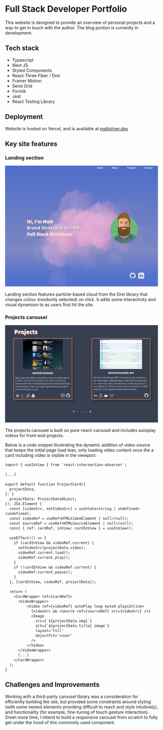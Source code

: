 # Full Stack Developer Portfolio

This website is designed to provide an overview of personal projects and a way to get in touch with the author. The blog portion is currently in development.

## Tech stack

- Typescript
- Next JS
- Styled Components
- React Three Fiber / Drei
- Framer Motion
- Send Grid
- Formik
- Jest
- React Testing Library

## Deployment

Website is hosted on Vercel, and is available at [mattoliver.dev](https://mattoliver.dev)

## Key site features

### Landing section

![Landing section screengrab](https://github.com/mattyocode/images/blob/main/landing.png)

Landing section features particle-based cloud from the Drei library that changes colour (randomly selected) on click. It adds some interactivity and visual dynamism to as users first hit the site.

### Projects carousel

![Projects section screengrab](https://github.com/mattyocode/images/blob/main/projects.png)

The projects carousel is built on pure-react-carousel and includes autoplay videos for front-end projects.

Below is a code snippet illustrating the dynamic addition of video source that keeps the initial page load lean, only loading video content once the a card including video is visible in the viewport:

```tsx
import { useInView } from 'react-intersection-observer';

[...]

export default function ProjectCard({
  projectData,
}: {
  projectData: ProjectDataObject;
}): JSX.Element {
  const [videoSrc, setVideoSrc] = useState<string | undefined>(undefined);
  const videoRef = useRef<HTMLVideoElement | null>(null);
  const sourceRef = useRef<HTMLSourceElement | null>(null);
  const { ref: cardRef, inView: cardInView } = useInView();

  useEffect(() => {
    if (cardInView && videoRef.current) {
      setVideoSrc(projectData.video);
      videoRef.current.load();
      videoRef.current.play();
    }
    if (!cardInView && videoRef.current) {
      videoRef.current.pause();
    }
  }, [cardInView, videoRef, projectData]);

  return (
    <CardWrapper ref={cardRef}>
      <VideoWrapper>
          <Video ref={videoRef} autoPlay loop muted playsInline>
            {videoSrc && <source ref={sourceRef} src={videoSrc} />}
            <Image
              src={`${projectData.img}`}
              alt={`${projectData.title} image`}
              layout='fill'
              objectFit='cover'
            />
          </Video>
      </VideoWrapper>
      [...]
    </CardWrapper>
  );
}
```

## Challenges and Improvements

Working with a third-party carousel library was a consideration for efficiently building the site, but provided some constraints around styling (with some nested elements providing difficult to reach and style intuitively), and functionality (for example, fine-tuning of touch gesture interaction). Given more time, I intend to build a responsive carousel from scratch to fully get under the hood of this commonly used component.
